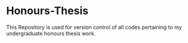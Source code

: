 # Honours-Thesis

This Repository is used for version control of all codes pertaining to my undergraduate honours thesis work.
